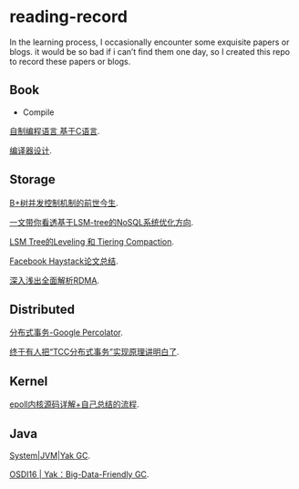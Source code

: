# reading-record
In the learning process, I occasionally encounter some exquisite papers or blogs. it would be so bad if i can’t find them one day, so I created this repo to record these papers or blogs.


## Book


- Compile

 [自制编程语言 基于C语言](https://book.douban.com/subject/30311070/).
 
 [编译器设计](https://book.douban.com/subject/20436488/).

 

## Storage

 [B+树并发控制机制的前世今生](https://zhuanlan.zhihu.com/p/50112182).
 
 [一文带你看透基于LSM-tree的NoSQL系统优化方向](https://zhuanlan.zhihu.com/p/351241814).
 
 [LSM Tree的Leveling 和 Tiering Compaction](https://zhuanlan.zhihu.com/p/112574579).

 [Facebook Haystack论文总结](https://zhuanlan.zhihu.com/p/61552881).
 
 [深入浅出全面解析RDMA](https://blog.csdn.net/qq_21125183/article/details/80563463).



## Distributed

 [分布式事务-Google Percolator](https://zhuanlan.zhihu.com/p/53197633).
 
 [终于有人把“TCC分布式事务”实现原理讲明白了]( https://www.cnblogs.com/jajian/p/10014145.html).
 
 
 

## Kernel

 [epoll内核源码详解+自己总结的流程](https://www.nowcoder.com/discuss/26226).
 
 
## Java

 [System|JVM|Yak GC](https://zhuanlan.zhihu.com/p/161963173).
 
 [OSDI16 | Yak：Big-Data-Friendly GC](https://zhuanlan.zhihu.com/p/84361982).




